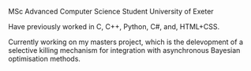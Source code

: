 MSc Advanced Computer Science Student
University of Exeter

Have previously worked in C, C++, Python, C#, and, HTML+CSS.

Currently working on my masters project, which is the delevopment of a selective killing mechanism for integration with asynchronous Bayesian optimisation methods.

<!---
LewisADay/LewisADay is a ✨ special ✨ repository because its `README.md` (this file) appears on your GitHub profile.
You can click the Preview link to take a look at your changes.
--->
